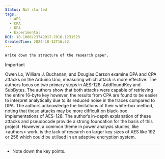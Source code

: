 ```yaml
---
Status: Not started
tags:
  - AES
  - CPA
  - DPA
  - Experimental
DOI: 10.1080/23742917.2016.1231523
CreatedTime: 2024-10-12T16:52
---
```

```Markdown
Write down the structure of the research paper.
```

> [!important]  
> Owen Lo, William J. Buchanan, and Douglas Carson examine DPA and CPA attacks on the Arduino Uno, measuring which attack is more effective. The authors focus on two primary steps in AES-128: AddRoundKey and SubBytes. The authors show that both attacks were capable of retrieving the entire 16-byte key however, the results from CPA are found to be easier to interpret analytically due to its reduced noise in the traces compared to DPA. The authors acknowledge the limitations of their white-box method, noting that these attacks may be more difficult on black-box implementations of AES-128. The author’s in-depth explanation of these attacks and pseudocode provide a strong foundation for the basis of this project. However, a common theme in power analysis studies, like \<authors\> work,  is the lack of research on larger key sizes of AES like 192 or 256 which could be utilised in an adaptive encryption system.

[](https://www.notion.soundefined)

---

- Note down the key points.